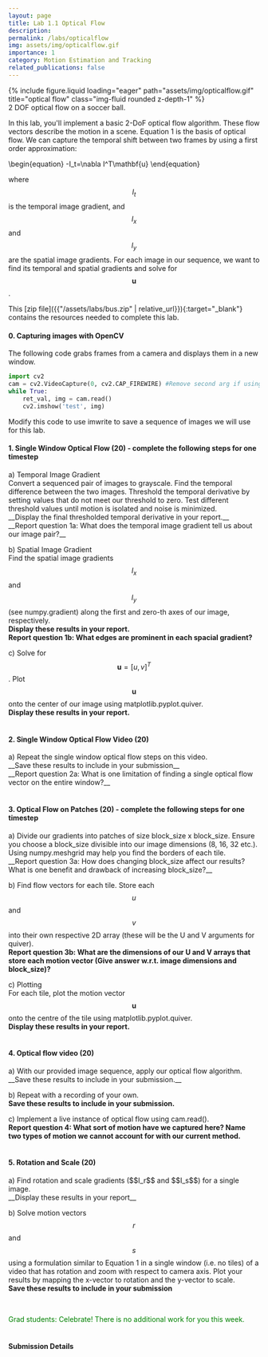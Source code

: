 ```yaml
---
layout: page
title: Lab 1.1 Optical Flow
description:
permalink: /labs/opticalflow
img: assets/img/opticalflow.gif
importance: 1
category: Motion Estimation and Tracking
related_publications: false
---
```


<div class="row justify-content-md-center">
    <div class="col-sm-3 mt-4 mt-md-0">
        {% include figure.liquid loading="eager" path="assets/img/opticalflow.gif" title="optical flow" class="img-fluid rounded z-depth-1"  %}
    </div>
</div>
<div class="caption">
    2 DOF optical flow on a soccer ball.
</div>

In this lab, you'll implement a basic 2-DoF optical flow algorithm. These flow vectors describe the motion in a scene. Equation 1 is the basis of optical flow. We can capture the temporal shift between two frames by using a first order approximation:

<!-- $$I(x, y, t)$$ gives the intensity at a point over time. We can approximate how the image intensity function changes over time with a Taylor series expansion:



$$
I(x+u, y+v, t+\Delta t)=I(x, y, t)+\frac{\partial I}{\partial x} u+\frac{\partial I}{\partial y} v+\frac{\partial I}{\partial t} \Delta t+\text { h.o.t. }
$$

With the brightness constancy and small motion assumptions, we can cancel out $$I$$ from both sides, yielding:

$$
-\frac{\partial I}{\partial t} =\frac{\partial I}{\partial x} u+\frac{\partial I}{\partial y} v \\
=\left[\frac{\partial I}{\partial x}, \frac{\partial I}{\partial y}\right] \left[\begin{array}{l}
u \\
v
\end{array}\right]
$$ -->

\begin{equation}
-I_t=\nabla I^T\mathbf{u}
\end{equation}

where $$I_t$$ is the temporal image gradient, and $$I_x$$ and $$I_y$$ are the spatial image gradients. For each image in our sequence, we want to find its temporal and spatial gradients and solve for $$\mathbf{u}$$.

This [zip file]({{"/assets/labs/bus.zip" | relative_url}}){:target="_blank"} contains the resources needed to complete this lab.

<h4>0. Capturing images with OpenCV</h4>

The following code grabs frames from a camera and displays them in a new window.

````python
import cv2
cam = cv2.VideoCapture(0, cv2.CAP_FIREWIRE) #Remove second arg if using webcam
while True:
    ret_val, img = cam.read()
    cv2.imshow('test', img)
````

Modify this code to use imwrite to save a sequence of images we will use for this lab. 

<h4>1. Single Window Optical Flow (20) - complete the following steps for one timestep</h4>
a) Temporal Image Gradient
<br>
Convert a sequenced pair of images to grayscale. Find the temporal difference between the two images. Threshold the temporal derivative by setting values that do not meet our threshold to zero.
Test different threshold values until motion is isolated and noise is minimized. 
<br>
__Display the final thresholded temporal derivative in your report.__
<br>
__Report question 1a: What does the temporal image gradient tell us about our image pair?__
<br>

b) Spatial Image Gradient
<br>
Find the spatial image gradients $$I_x$$ and $$I_y$$ (see numpy.gradient) along the first and zero-th axes of our image, respectively. 
<br>
__Display these results in your report.__
<br>
__Report question 1b: What edges are prominent in each spacial gradient?__
<br>

c) Solve for $$\mathbf{u}=[u,v]^T$$. Plot $$\mathbf{u}$$ onto the center of our image using matplotlib.pyplot.quiver. 
<br>
__Display these results in your report.__
<br>
<br>

<h4>2. Single Window Optical Flow Video (20)</h4>
a) Repeat the single window optical flow steps on this video. 
<br>
__Save these results to include in your submission__
<br>
__Report question 2a: What is one limitation of finding a single optical flow vector on the entire window?__
<br>
<br>

<h4>3. Optical Flow on Patches (20) - complete the following steps for one timestep</h4>
a) Divide our gradients into patches of size block_size x block_size. Ensure you choose a block_size divisible into our image dimensions (8, 16, 32 etc.). Using numpy.meshgrid may help you find the borders of each tile.
<br>
__Report question 3a: How does changing block_size affect our results? What is one benefit and drawback of increasing block_size?__
<br>

b) Find flow vectors for each tile. Store each $$u$$ and $$v$$ into their own respective 2D array (these will be the U and V arguments for quiver).
<br>
__Report question 3b: What are the dimensions of our U and V arrays that store each motion vector (Give answer w.r.t. image dimensions and block_size)?__
<br>

c) Plotting
<br>
For each tile, plot the motion vector $$\mathbf{u}$$ onto the centre of the tile using matplotlib.pyplot.quiver. 
<br>
__Display these results in your report.__
<br>
<br>

<h4>4. Optical flow video (20) </h4>
a) With our provided image sequence, apply our optical flow algorithm. 
<br>
__Save these results to include in your submission.__
<br>

b) Repeat with a recording of your own.
<br>
__Save these results to include in your submission.__
<br>

c) Implement a live instance of optical flow using cam.read().
<br>
__Report question 4: What sort of motion have we captured here? Name two types of motion we cannot account for with our current method.__
<br>
<br>

<h4>5. Rotation and Scale (20)</h4>
a) Find rotation and scale gradients ($$I_r$$ and $$I_s$$) for a single image.
<br>
__Display these results in your report__
<br>

b) Solve motion vectors $$r$$ and $$s$$ using a formulation similar to Equation 1 in a single window (i.e. no tiles) of a video that has rotation and zoom with respect to camera axis. Plot your results by mapping the x-vector to rotation and the y-vector to scale.
<br>
__Save these results to include in your submission__
<br>

<br>

<!-- should we do a bonus? -->

<!-- <h4>5. Bonus (20) - Higher dimensional motion</h4>
Try to extract 4-dof motion (x, y, rotation and scale) or 6-dof motion (affine). Validate your solution by warping each tile based on the extracted motion parameters. Compare performance to warping with our 2-dof optical flow algorithm.
<br><br>
__Report question 4: How do your warping results compare between the 2-dof and higher dof motion extractions?__ -->

<font color ='green'>Grad students: Celebrate! There is no additional work for you this week.</font>
<br>
<br>

<h4>Submission Details</h4>
<!-- talk about submission details (expected files, naming format, etc.) -->

<br>
<br>
